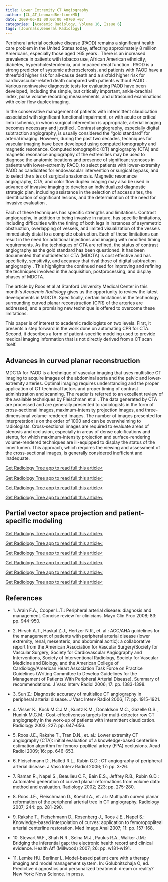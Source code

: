 ```yaml
---
title: Lower Extremity CT Angiography
author: [CL_AT_LeonardBerlinerMD]
date: 2009-06-01 00:00:00 +0700 +07
categories: [Academic Radiology, Volume 16, Issue 6]
tags: [Journals,General Radiology]
---
```

Peripheral arterial occlusive disease (PAOD) remains a significant health care problem in the United States today, affecting approximately 8 million Americans, especially those aged >65 years . There is an increased prevalence in patients with tobacco use, African American ethnicity, diabetes, hypercholesterolemia, and impaired renal function . PAOD is a strong predictor of systemic atherosclerosis, and patients with PAOD have a threefold higher risk for all-cause death and a sixfold higher risk for cardiovascular-related death compared with patients without PAOD . Various noninvasive diagnostic tests for evaluating PAOD have been developed, including the simple, but critically important, ankle-brachial index, pulse volume recording measurements, and ultrasound examinations with color flow duplex imaging.

In the conservative management of patients with intermittent claudication associated with significant functional impairment, or with acute or critical limb ischemia, in whom surgical intervention is appropriate, arterial imaging becomes necessary and justified . Contrast angiography, especially digital subtraction angiography, is usually considered the “gold standard” for arterial imaging. However, during the past two decades, techniques for vascular imaging have been developed using computed tomography and magnetic resonance. Computed tomographic (CT) angiography (CTA) and magnetic resonance angiography of the extremities may be used to diagnose the anatomic locations and presence of significant stenoses in patients with lower-extremity PAOD, to select patients with lower-extremity PAOD as candidates for endovascular intervention or surgical bypass, and to select the sites of surgical anastomosis. Magnetic resonance angiography, CTA, and color flow duplex imaging may also be used in advance of invasive imaging to develop an individualized diagnostic strategic plan, including assistance in the selection of access sites, the identification of significant lesions, and the determination of the need for invasive evaluation .

Each of these techniques has specific strengths and limitations. Contrast angiography, in addition to being invasive in nature, has specific limitations, including difficulties with the timing of both legs in instances of asymmetric obstruction, overlapping of vessels, and limited visualization of the vessels immediately distal to a complete obstruction. Each of these limitations can result in the need for additional injections and imaging with modified timing requirements. As the techniques of CTA are refined, the status of contrast angiography as the gold standard has been questioned. It has been documented that multidetector CTA (MDCTA) is cost effective and has specificity, sensitivity, and accuracy that rival those of digital subtraction angiography . This highlights the continued need for improving and refining the techniques involved in the acquisition, postprocessing, and display phases of MDCTA.

The article by Roos et al at Stanford University Medical Center in this month's _Academic Radiology_ gives us the opportunity to review the latest developments in MDCTA. Specifically, certain limitations in the technology surrounding curved planar reconstruction (CPR) of the arteries are addressed, and a promising new technique is offered to overcome these limitations.

This paper is of interest to academic radiologists on two levels. First, it presents a step forward in the work done on automating CPR for CTA. Second, it describes a form of patient-specific modeling used to provide medical imaging information that is not directly derived from a CT scan itself.

## Advances in curved planar reconstruction

MDCTA for PAOD is a technique of vascular imaging that uses multislice CT imaging to acquire images of the abdominal aorta and the pelvic and lower-extremity arteries. Optimal imaging requires understanding and the proper application of CT technical factors and proper timing of contrast administration and scanning. The reader is referred to an excellent review of the available techniques by Fleischman et al . The data generated by CTA are processed and are generally presented to radiologists in the form of cross-sectional images, maximum-intensity projection images, and three-dimensional volume-rendered images. The number of images presented for interpretation is on the order of 1000 and can be overwhelming to radiologists. Cross-sectional images are required to evaluate areas of stenosis and occlusion, especially in areas of dense calcifications and stents, for which maximum-intensity projection and surface-rendering volume-rendered techniques are ill-equipped to display the status of the inner lumen. This approach, which requires the viewing and assessment of the cross-sectional images, is generally considered inefficient and inadequate.

[Get Radiology Tree app to read full this article<](https://clinicalpub.com/app)

[Get Radiology Tree app to read full this article<](https://clinicalpub.com/app)

[Get Radiology Tree app to read full this article<](https://clinicalpub.com/app)

[Get Radiology Tree app to read full this article<](https://clinicalpub.com/app)

## Partial vector space projection and patient-specific modeling

[Get Radiology Tree app to read full this article<](https://clinicalpub.com/app)

[Get Radiology Tree app to read full this article<](https://clinicalpub.com/app)

[Get Radiology Tree app to read full this article<](https://clinicalpub.com/app)

[Get Radiology Tree app to read full this article<](https://clinicalpub.com/app)

[Get Radiology Tree app to read full this article<](https://clinicalpub.com/app)

[Get Radiology Tree app to read full this article<](https://clinicalpub.com/app)

## References

- 1\. Arain F.A., Cooper L.T.: Peripheral arterial disease: diagnosis and management. Concise review for clinicians. Mayo Clin Proc 2008; 83: pp. 944-950.


- 2\. Hirsch A.T., Haskal Z.J., Hertzer N.R., et. al.: ACC/AHA guidelines for the management of patients with peripheral arterial disease (lower extremity, renal, mesenteric, and abdominal aortic): a collaborative report from the American Association for Vascular Surgery/Society for Vascular Surgery, Society for Cardiovascular Angiography and Interventions, Society of Interventional Radiology, Society for Vascular Medicine and Biology, and the American College of Cardiology/American Heart Association Task Force on Practice Guidelines (Writing Committee to Develop Guidelines for the Management of Patients With Peripheral Arterial Disease). Summary of recommendations. J Vasc Interv Radiol 2006; 17: pp. 1383-1398.


- 3\. Sun Z.: Diagnostic accuracy of multislice CT angiography in peripheral arterial disease. J Vasc Interv Radiol 2006; 17: pp. 1915-1921.


- 4\. Visser K., Kock M.C.J.M., Kuntz K.M., Donaldson M.C., Gazelle G.S., Hunink M.G.M.: Cost-effectiveness targets for multi-detector row CT angiography in the work-up of patients with intermittent claudication. Radiology 2003; 227: pp. 647-656.


- 5\. Roos J.E., Rakshe T., Tran D.N., et. al.: Lower extremity CT angiography (CTA): initial evaluation of a knowledge-based centerline estimation algorithm for femoro-popliteal artery (FPA) occlusions. Acad Radiol 2009; 16: pp. 646-653.


- 6\. Fleischmann D., Hallett R.L., Rubin G.D.: CT angiography of peripheral arterial disease. J Vasc Interv Radiol 2006; 17: pp. 3-26.


- 7\. Raman R., Napel S., Beaulieu C.F., Bain E.S., Jeffrey R.B., Rubin G.D.: Automated generation of curved planar reformations from volume data: method and evaluation. Radiology 2002; 223: pp. 275-280.


- 8\. Roos J.E., Fleischmann D., Koechl A., et. al.: Multipath curved planar reformation of the peripheral arterial tree in CT angiography. Radiology 2007; 244: pp. 281-290.


- 9\. Rakshe T., Fleischmann D., Rosenberg J., Roos J.E., Napel S.: Knowledge-based interpolation of curves: application to femoropopliteal arterial centerline restoration. Med Image Anal 2007; 11: pp. 157-168.


- 10\. Stewart W.F., Shah N.R., Selna M.J., Paulus R.A., Walker J.M.: Bridging the inferential gap: the electronic health record and clinical evidence. Health Aff (Millwood) 2007; 26: pp. w181-w191.


- 11\.  Lemke HU. Berliner L. Model-based patient care with a therapy imaging and model management system. In: Golubnitschaja O, ed. Predictive diagnostics and personalized treatment: dream or reality? New York: Nova Science. In press.